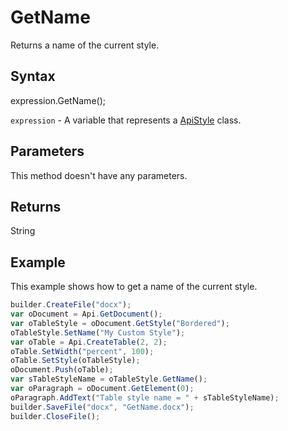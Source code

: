 # GetName

Returns a name of the current style.

## Syntax

expression.GetName();

`expression` - A variable that represents a [ApiStyle](../ApiStyle.md) class.

## Parameters

This method doesn't have any parameters.

## Returns

String

## Example

This example shows how to get a name of the current style.

```javascript
builder.CreateFile("docx");
var oDocument = Api.GetDocument();
var oTableStyle = oDocument.GetStyle("Bordered");
oTableStyle.SetName("My Custom Style");
var oTable = Api.CreateTable(2, 2);
oTable.SetWidth("percent", 100);
oTable.SetStyle(oTableStyle);
oDocument.Push(oTable);
var sTableStyleName = oTableStyle.GetName();
var oParagraph = oDocument.GetElement(0);
oParagraph.AddText("Table style name = " + sTableStyleName);
builder.SaveFile("docx", "GetName.docx");
builder.CloseFile();
```